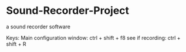 # Sound-Recorder-Project
a sound recorder software

Keys:
Main configuration window: ctrl + shift + f8 
see if recording: ctrl + shift + R
